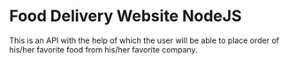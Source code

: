 # Food Delivery Website NodeJS

This is an API with the help of which the user will be able to place order of his/her favorite food from his/her favorite company.
